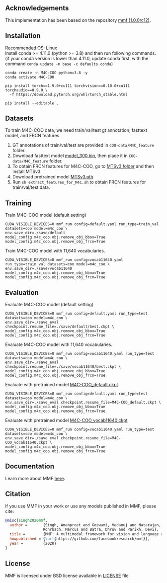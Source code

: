 
## Acknowledgements
This implementation has been based on the repository [mmf (1.0.0rc12)](https://github.com/facebookresearch/mmf).

## Installation
Recommended OS: Linux <br>
Install conda >= 4.11.0  (python >= 3.8) and then run following commands. <br>
(if your conda version is lower than 4.11.0, update conda first, with the command `conda update -n base -c defaults conda`)
```
conda create -n M4C-COO python=3.8 -y
conda activate M4C-COO

pip install torch==1.9.0+cu111 torchvision==0.10.0+cu111 torchaudio==0.9.0 \
  -f https://download.pytorch.org/whl/torch_stable.html

pip install --editable .
```

## Datasets
To train M4C-COO data, we need train/val/test gt annotation, fasttext model, and FRCN features.
1. GT annotations of train/val/test are provided in `COO-data/M4C_feature` folder.
2. Download fasttext model [model_300.bin](https://www.dropbox.com/s/c0nzo2lgcm2epo1/model_300.bin?dl=0), then place it in `COO-data/M4C_feature` folder.
3. To obtain FRCN features for M4C-COO, go to [MTSv3 folder](https://github.com/ku21fan/COO-Comic-Onomatopoeia/tree/main/MTSv3) and then install MTSv3.
4. Download pretrained model [MTSv3.pth](https://www.dropbox.com/s/u0rnep52nshfukx/MTSv3.pth?dl=0)
5. Run `sh extract_features_for_M4C.sh` to obtain FRCN features for train/val/test data.


## Training
Train M4C-COO model (default setting)
```
CUDA_VISIBLE_DEVICES=0 mmf_run config=default.yaml run_type=train_val datasets=coo model=m4c_coo \
env.save_dir=./save/default model_config.m4c_coo.obj.remove_obj_bbox=True model_config.m4c_coo.obj.remove_obj_frcn=True
```

Train M4C-COO model with 11,640 vocabularies.
```
CUDA_VISIBLE_DEVICES=0 mmf_run config=vocab11640.yaml run_type=train_val datasets=coo model=m4c_coo \
env.save_dir=./save/vocab11640 model_config.m4c_coo.obj.remove_obj_bbox=True model_config.m4c_coo.obj.remove_obj_frcn=True
```

## Evaluation
Evaluate M4C-COO model (default setting)
```
CUDA_VISIBLE_DEVICES=0 mmf_run config=default.yaml run_type=test datasets=coo model=m4c_coo \
env.save_dir=./save_eval checkpoint.resume_file=./save/default/best.ckpt \
model_config.m4c_coo.obj.remove_obj_bbox=True model_config.m4c_coo.obj.remove_obj_frcn=True
```

Evaluate M4C-COO model with 11,640 vocabularies.
```
CUDA_VISIBLE_DEVICES=0 mmf_run config=vocab11640.yaml run_type=test datasets=coo model=m4c_coo \
env.save_dir=./save_eval checkpoint.resume_file=./save/vocab11640/best.ckpt \
model_config.m4c_coo.obj.remove_obj_bbox=True model_config.m4c_coo.obj.remove_obj_frcn=True
```

Evaluate with pretrained model [M4C-COO_default.ckpt](https://www.dropbox.com/s/9gzglorqt0muu5h/M4C-COO_default.ckpt?dl=0)
```
CUDA_VISIBLE_DEVICES=0 mmf_run config=default.yaml run_type=test datasets=coo model=m4c_coo \
env.save_dir=./save_eval checkpoint.resume_file=M4C-COO_default.ckpt \
model_config.m4c_coo.obj.remove_obj_bbox=True model_config.m4c_coo.obj.remove_obj_frcn=True
```

Evaluate with pretrained model [M4C-COO_vocab11640.ckpt](https://www.dropbox.com/s/4vn0jgegu4p6qso/M4C-COO_vocab11640.ckpt?dl=0)
```
CUDA_VISIBLE_DEVICES=0 mmf_run config=vocab11640.yaml run_type=test datasets=coo model=m4c_coo \
env.save_dir=./save_eval checkpoint.resume_file=M4C-COO_vocab11640.ckpt \
model_config.m4c_coo.obj.remove_obj_bbox=True model_config.m4c_coo.obj.remove_obj_frcn=True
```

## Documentation

Learn more about MMF [here](https://mmf.sh/docs).

## Citation

If you use MMF in your work or use any models published in MMF, please cite:

```bibtex
@misc{singh2020mmf,
  author =       {Singh, Amanpreet and Goswami, Vedanuj and Natarajan, Vivek and Jiang, Yu and Chen, Xinlei and Shah, Meet and
                 Rohrbach, Marcus and Batra, Dhruv and Parikh, Devi},
  title =        {MMF: A multimodal framework for vision and language research},
  howpublished = {\url{https://github.com/facebookresearch/mmf}},
  year =         {2020}
}
```

## License

MMF is licensed under BSD license available in [LICENSE](LICENSE) file
